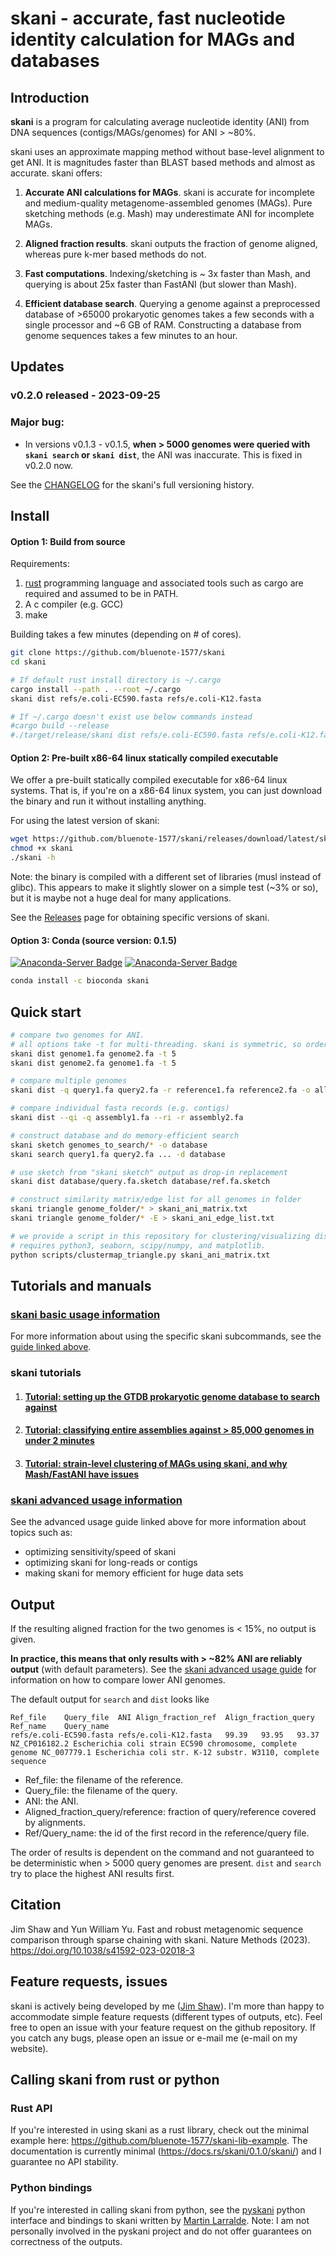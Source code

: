 # skani - accurate, fast nucleotide identity calculation for MAGs and databases

## Introduction

**skani** is a program for calculating average nucleotide identity (ANI) from DNA sequences (contigs/MAGs/genomes) for ANI > ~80%.

skani uses an approximate mapping method without base-level alignment to get ANI. It is magnitudes faster than BLAST based methods and almost as accurate. skani offers:

1. **Accurate ANI calculations for MAGs**. skani is accurate for incomplete and medium-quality metagenome-assembled genomes (MAGs). Pure sketching methods (e.g. Mash) may underestimate ANI for incomplete MAGs.

2. **Aligned fraction results**. skani outputs the fraction of genome aligned, whereas pure k-mer based methods do not. 

3. **Fast computations**. Indexing/sketching is ~ 3x faster than Mash, and querying is about 25x faster than FastANI (but slower than Mash). 

4. **Efficient database search**. Querying a genome against a preprocessed database of >65000 prokaryotic genomes takes a few seconds with a single processor and ~6 GB of RAM. Constructing a database from genome sequences takes a few minutes to an hour.

##  Updates

### v0.2.0 released - 2023-09-25

### Major bug:

- In versions v0.1.3 - v0.1.5, **when > 5000 genomes were queried with `skani search` or `skani dist`**, the ANI was inaccurate. This is fixed in v0.2.0 now. 

See the [CHANGELOG](https://github.com/bluenote-1577/skani/blob/main/CHANGELOG.md) for the skani's full versioning history. 

##  Install

#### Option 1: Build from source

Requirements:
1. [rust](https://www.rust-lang.org/tools/install) programming language and associated tools such as cargo are required and assumed to be in PATH.
2. A c compiler (e.g. GCC)
3. make

Building takes a few minutes (depending on # of cores).

```sh
git clone https://github.com/bluenote-1577/skani
cd skani

# If default rust install directory is ~/.cargo
cargo install --path . --root ~/.cargo
skani dist refs/e.coli-EC590.fasta refs/e.coli-K12.fasta

# If ~/.cargo doesn't exist use below commands instead
#cargo build --release
#./target/release/skani dist refs/e.coli-EC590.fasta refs/e.coli-K12.fasta
```

#### Option 2: Pre-built x86-64 linux statically compiled executable

We offer a pre-built statically compiled executable for x86-64 linux systems. That is, if you're on a x86-64 linux system, you can just download the binary and run it without installing anything. 

For using the latest version of skani: 

```sh
wget https://github.com/bluenote-1577/skani/releases/download/latest/skani
chmod +x skani
./skani -h
```

Note: the binary is compiled with a different set of libraries (musl instead of glibc). This appears to make it slightly slower on a simple test (~3% or so), but it is maybe not a huge deal for many applications. 

See the [Releases](https://github.com/bluenote-1577/skani/releases) page for obtaining specific versions of skani.


#### Option 3: Conda (source version: 0.1.5)
[![Anaconda-Server Badge](https://anaconda.org/bioconda/skani/badges/version.svg)](https://anaconda.org/bioconda/skani)
[![Anaconda-Server Badge](https://anaconda.org/bioconda/skani/badges/latest_release_date.svg)](https://anaconda.org/bioconda/skani)
```sh
conda install -c bioconda skani
```

## Quick start

```sh
# compare two genomes for ANI. 
# all options take -t for multi-threading. skani is symmetric, so order does not matter.
skani dist genome1.fa genome2.fa -t 5
skani dist genome2.fa genome1.fa -t 5 

# compare multiple genomes
skani dist -q query1.fa query2.fa -r reference1.fa reference2.fa -o all-to-all_results.txt

# compare individual fasta records (e.g. contigs)
skani dist --qi -q assembly1.fa --ri -r assembly2.fa  

# construct database and do memory-efficient search
skani sketch genomes_to_search/* -o database
skani search query1.fa query2.fa ... -d database

# use sketch from "skani sketch" output as drop-in replacement
skani dist database/query.fa.sketch database/ref.fa.sketch

# construct similarity matrix/edge list for all genomes in folder
skani triangle genome_folder/* > skani_ani_matrix.txt
skani triangle genome_folder/* -E > skani_ani_edge_list.txt

# we provide a script in this repository for clustering/visualizing distance matrices.
# requires python3, seaborn, scipy/numpy, and matplotlib.
python scripts/clustermap_triangle.py skani_ani_matrix.txt 

```

## Tutorials and manuals

### [skani basic usage information](https://github.com/bluenote-1577/skani/wiki/skani-basic-usage-guide)

For more information about using the specific skani subcommands, see the [guide linked above](https://github.com/bluenote-1577/skani/wiki/skani-basic-usage-guide). 

### skani tutorials

1. #### [Tutorial: setting up the GTDB prokaryotic genome database to search against](https://github.com/bluenote-1577/skani/wiki/Tutorial:-setting-up-the-GTDB-genome-database-to-search-against)
2. #### [Tutorial: classifying entire assemblies against > 85,000 genomes in under 2 minutes](https://github.com/bluenote-1577/skani/wiki/Tutorial:-classifying-entire-assemblies-(MAGs-or-contigs)-against-85,000-genomes-in-under-2-minutes)
3. #### [Tutorial: strain-level clustering of MAGs using skani, and why Mash/FastANI have issues](https://github.com/bluenote-1577/skani/wiki/Tutorial:-strain-and-species-level-clustering-of-MAGs-with-skani-triangle)

### [skani advanced usage information](https://github.com/bluenote-1577/skani/wiki/skani-advanced-usage-guide)

See the advanced usage guide linked above for more information about topics such as:

* optimizing sensitivity/speed of skani
* optimizing skani for long-reads or contigs
* making skani for memory efficient for huge data sets

## Output

If the resulting aligned fraction for the two genomes is < 15%, no output is given. 

**In practice, this means that only results with > ~82% ANI are reliably output** (with default parameters). See the [skani advanced usage guide](https://github.com/bluenote-1577/skani/wiki/skani-advanced-usage-guide) for information on how to compare lower ANI genomes. 

The default output for `search` and `dist` looks like
```
Ref_file	Query_file	ANI	Align_fraction_ref	Align_fraction_query	Ref_name	Query_name
refs/e.coli-EC590.fasta	refs/e.coli-K12.fasta	99.39	93.95	93.37	NZ_CP016182.2 Escherichia coli strain EC590 chromosome, complete genome	NC_007779.1 Escherichia coli str. K-12 substr. W3110, complete sequence
```
- Ref_file: the filename of the reference.
- Query_file: the filename of the query.
- ANI: the ANI.
- Aligned_fraction_query/reference: fraction of query/reference covered by alignments.
- Ref/Query_name: the id of the first record in the reference/query file.

The order of results is dependent on the command and not guaranteed to be deterministic when > 5000 query genomes are present. `dist` and `search` try to place the highest ANI results first. 

## Citation

Jim Shaw and Yun William Yu. Fast and robust metagenomic sequence comparison through sparse chaining with skani. Nature Methods (2023). https://doi.org/10.1038/s41592-023-02018-3

## Feature requests, issues

skani is actively being developed by me ([Jim Shaw](https://jim-shaw-bluenote.github.io/)). I'm more than happy to accommodate simple feature requests (different types of outputs, etc). Feel free to open an issue with your feature request on the github repository. If you catch any bugs, please open an issue or e-mail me (e-mail on my website). 

## Calling skani from rust or python

### Rust API

If you're interested in using skani as a rust library, check out the minimal example here: https://github.com/bluenote-1577/skani-lib-example. The documentation is currently minimal (https://docs.rs/skani/0.1.0/skani/) and I guarantee no API stability. 

### Python bindings 

If you're interested in calling skani from python, see the [pyskani](https://github.com/althonos/pyskani) python interface and bindings to skani written by [Martin Larralde](https://github.com/althonos). Note: I am not personally involved in the pyskani project and do not offer guarantees on correctness of the outputs. 
